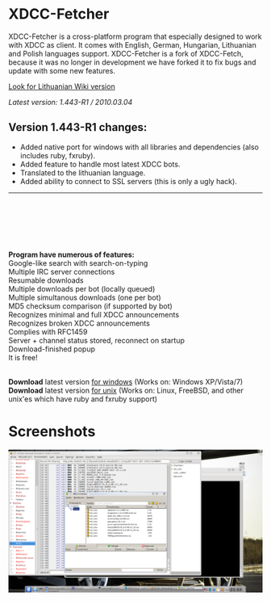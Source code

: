 # XDCC-Fetcher

XDCC-Fetcher is a cross-platform program that especially designed to work with XDCC as client. It comes with English, German, Hungarian, Lithuanian and Polish languages support.
XDCC-Fetcher is a fork of XDCC-Fetch, because it was no longer in development we have forked it to fix bugs and update with some new features.

[Look for Lithuanian Wiki version](http://wiki.eofnet.lt/wiki/XDCC-Fetcher)

*Latest version:</b> 1.443-R1 / 2010.03.04*

<b>Version 1.443-R1 changes:</b>
-------------------------------------------------------------------
* Added native port for windows with all libraries and dependencies (also includes ruby, fxruby).
* Added feature to handle most latest XDCC bots.
* Translated to the lithuanian language.
* Added ability to connect to SSL servers (this is only a ugly hack).
--------------------------------------------------------------------

<br><br><br><br>


<br><b>Program have numerous of features:</b><br>
Google-like search with search-on-typing<br>
Multiple IRC server connections<br>
Resumable downloads<br>
Multiple downloads per bot (locally queued)<br>
Multiple simultanous downloads (one per bot)<br>
MD5 checksum comparison (if supported by bot)<br>
Recognizes minimal and full XDCC announcements<br>
Recognizes broken XDCC announcements<br>
Complies with RFC1459<br>
Server + channel status stored, reconnect on startup<br>
Download-finished popup<br>
It is free!<br><br>

<b>Download</b> latest version <a href="xdcc-fetcher-setup32.exe">for windows</a> (Works on: Windows XP/Vista/7)<br>
<b>Download</b> latest version <a href="xdcc-fetcher-unix.tar.gz">for unix</a> (Works on: Linux, FreeBSD, and other unix'es which have ruby and fxruby support)

</html>


# Screenshots

![pic](/images/xdcc-fetcher_linux.png)
